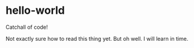 # hello-world
Catchall of code!

Not exactly sure how to read this thing yet. But oh well. I will learn in time. 
